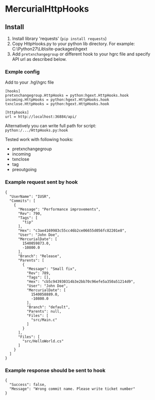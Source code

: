 # MercurialHttpHooks

## Install
1. Install library 'requests' (`pip install requests`)
2. Copy HttpHooks.py to your python lib directory.
For example: C:\Python27\Lib\site-packages\hgext
3. Add `pretxnchangegroup` or different hook to your hgrc file and specify API url as described below.


### Exmple config

Add to your .hg\hgrc file
```
[hooks]
pretxnchangegroup.HttpHooks = python:hgext.HttpHooks.hook
incoming.HttpHooks = python:hgext.HttpHooks.hook
txnclose.HttpHooks = python:hgext.HttpHooks.hook

[httphooks]
url = http://localhost:36884/api/
```

Alternatively you can write full path for script:
```python:/.../HttpHooks.py:hook```

Tested work with following hooks:
- pretxnchangegroup
- incoming
- txnclose
- tag
- preoutgoing

### Example request sent by hook
```
{
  "UserName": "IUSR",
  "Commits": [
    {
      "Message": "Performance improvements",
      "Rev": 790,
      "Tags": [
        "tip"
      ],
      "Hex": "c3ae4169983c55cc46b2ce06655d056fc82201e8",
      "User": "John Doe",
      "MercurialDate": [
        1540059873.0,
        -10800.0
      ],
      "Branch": "Release",
      "Parents": [
        {
          "Message": "Small fix",
          "Rev": 789,
          "Tags": [],
          "Hex": "cb5c943930314b3e2bb70c96efe5a350a51214d9",
          "User": "John Doe",
          "MercurialDate": [
            1540058889.0,
            -10800.0
          ],
          "Branch": "default",
          "Parents": null,
          "Files": [
            "src/Main.c"
          ]
        }
      ],
      "Files": [
        "src/HelloWorld.cs"
      ]
    }
  ]
}
```


### Example response should be sent to hook
```
{
  "Success": false,
  "Message": "Wrong commit name. Please write ticket number"
}
```
